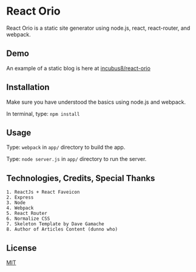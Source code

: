 # React Orio
React Orio is a static site generator using node.js, react, react-router, and webpack.

## Demo

An example of a static blog is here at [incubus8/react-orio](http://react-orio.herokuapp.com/)

## Installation

Make sure you have understood the basics using node.js and webpack.

In terminal, type: `npm install`

## Usage

Type: `webpack` in `app/` directory to build the app.

Type: `node server.js` in `app/` directory to run the server.

## Technologies, Credits, Special Thanks

	1. ReactJs + React Faveicon
	2. Express
	3. Node
	4. Webpack
	5. React Router
	6. Normalize CSS
	7. Skeleton Template by Dave Gamache
	8. Author of Articles Content (dunno who)

## License

[MIT](http://opensource.org/licenses/MIT)
